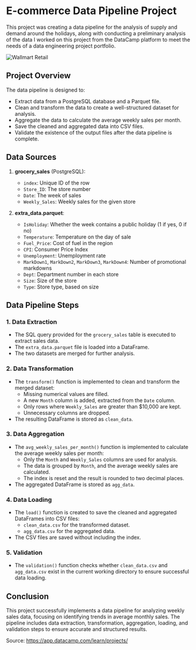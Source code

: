 # E-commerce Data Pipeline Project 
This project was creating a data pipeline for the analysis of supply and demand around the holidays, along with conducting a preliminary analysis of the data
I worked on this project from the DataCamp platform to meet the needs of a data engineering project portfolio.

![Wallmart Retail](images/example.png)


## Project Overview
The data pipeline is designed to:
- Extract data from a PostgreSQL database and a Parquet file.
- Clean and transform the data to create a well-structured dataset for analysis.
- Aggregate the data to calculate the average weekly sales per month.
- Save the cleaned and aggregated data into CSV files.
- Validate the existence of the output files after the data pipeline is complete.

## Data Sources

1. **grocery_sales** (PostgreSQL):
   - `index`: Unique ID of the row
   - `Store_ID`: The store number
   - `Date`: The week of sales
   - `Weekly_Sales`: Weekly sales for the given store
   
2. **extra_data.parquet**:
   - `IsHoliday`: Whether the week contains a public holiday (1 if yes, 0 if no)
   - `Temperature`: Temperature on the day of sale
   - `Fuel_Price`: Cost of fuel in the region
   - `CPI`: Consumer Price Index
   - `Unemployment`: Unemployment rate
   - `MarkDown1`, `MarkDown2`, `MarkDown3`, `MarkDown4`: Number of promotional markdowns
   - `Dept`: Department number in each store
   - `Size`: Size of the store
   - `Type`: Store type, based on size

## Data Pipeline Steps

### 1. Data Extraction
- The SQL query provided for the `grocery_sales` table is executed to extract sales data.
- The `extra_data.parquet` file is loaded into a DataFrame.
- The two datasets are merged for further analysis.

### 2. Data Transformation
- The `transform()` function is implemented to clean and transform the merged dataset:
  - Missing numerical values are filled.
  - A new `Month` column is added, extracted from the `Date` column.
  - Only rows where `Weekly_Sales` are greater than $10,000 are kept.
  - Unnecessary columns are dropped.
- The resulting DataFrame is stored as `clean_data`.

### 3. Data Aggregation
- The `avg_weekly_sales_per_month()` function is implemented to calculate the average weekly sales per month:
  - Only the `Month` and `Weekly_Sales` columns are used for analysis.
  - The data is grouped by `Month`, and the average weekly sales are calculated.
  - The index is reset and the result is rounded to two decimal places.
- The aggregated DataFrame is stored as `agg_data`.

### 4. Data Loading
- The `load()` function is created to save the cleaned and aggregated DataFrames into CSV files:
  - `clean_data.csv` for the transformed dataset.
  - `agg_data.csv` for the aggregated data.
- The CSV files are saved without including the index.

### 5. Validation
- The `validation()` function checks whether `clean_data.csv` and `agg_data.csv` exist in the current working directory to ensure successful data loading.

## Conclusion

This project successfully implements a data pipeline for analyzing weekly sales data, focusing on identifying trends in average monthly sales. The pipeline includes data extraction, transformation, aggregation, loading, and validation steps to ensure accurate and structured results.



Source: https://app.datacamp.com/learn/projects/

